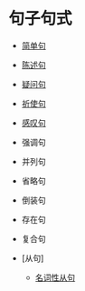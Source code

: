 # 句子句式

+ [简单句](简单句.md)
+ [陈述句](declarative-sentences.md)
+ [疑问句](疑问句.md)
+ [祈使句](祈使句.md)
+ [感叹句](感叹句.md)
+ 强调句
+ 并列句
+ 省略句
+ 倒装句
+ 存在句
+ 复合句

+ [从句]
    + [名词性从句](./名词性从句.md)
